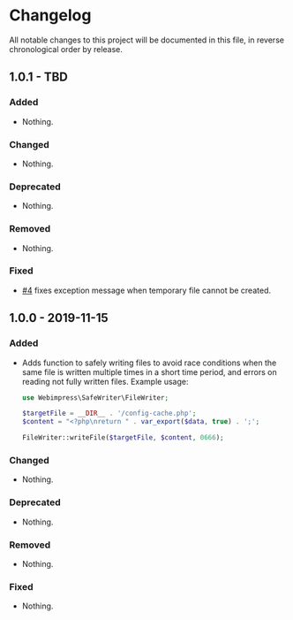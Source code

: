 # Changelog

All notable changes to this project will be documented in this file, in reverse chronological order by release.

## 1.0.1 - TBD

### Added

- Nothing.

### Changed

- Nothing.

### Deprecated

- Nothing.

### Removed

- Nothing.

### Fixed

- [#4](https://github.com/webimpress/safe-writer/pull/4) fixes exception message when temporary file cannot be created.

## 1.0.0 - 2019-11-15

### Added

- Adds function to safely writing files to avoid race conditions when
  the same file is written multiple times in a short time period,
  and errors on reading not fully written files. Example usage:

  ```php
  use Webimpress\SafeWriter\FileWriter;

  $targetFile = __DIR__ . '/config-cache.php';
  $content = "<?php\nreturn " . var_export($data, true) . ';';

  FileWriter::writeFile($targetFile, $content, 0666);
  ```

### Changed

- Nothing.

### Deprecated

- Nothing.

### Removed

- Nothing.

### Fixed

- Nothing.
